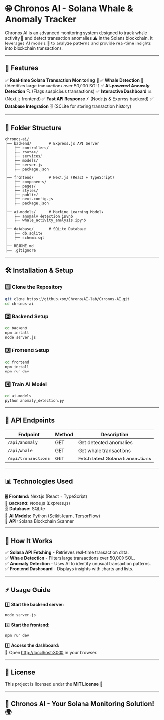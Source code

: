 # 🌐 Chronos AI - Solana Whale & Anomaly Tracker

Chronos AI is an advanced monitoring system designed to track whale activity 🐋 and detect transaction anomalies ⚠️ in the Solana blockchain. It leverages AI models 🤖 to analyze patterns and provide real-time insights into blockchain transactions.

---

## 🚀 Features

✅ **Real-time Solana Transaction Monitoring** 📡
✅ **Whale Detection** 🐳 (Identifies large transactions over 50,000 SOL)
✅ **AI-powered Anomaly Detection** 🔍 (Flags suspicious transactions)
✅ **Interactive Dashboard** 📊 (Next.js frontend)
✅ **Fast API Response** ⚡ (Node.js & Express backend)
✅ **Database Integration** 🗄️ (SQLite for storing transaction history)

---

## 📂 Folder Structure

```
chronos-ai/
│── backend/        # Express.js API Server
│   ├── controllers/
│   ├── routes/
│   ├── services/
│   ├── models/
│   ├── server.js
│   ├── package.json
│
│── frontend/       # Next.js (React + TypeScript)
│   ├── components/
│   ├── pages/
│   ├── styles/
│   ├── public/
│   ├── next.config.js
│   ├── package.json
│
│── ai-models/      # Machine Learning Models
│   ├── anomaly_detection.ipynb
│   ├── whale_activity_analysis.ipynb
│
│── database/       # SQLite Database
│   ├── db.sqlite
│   ├── schema.sql
│
│── README.md
│── .gitignore
```

---

## 🛠 Installation & Setup

### 1️⃣ Clone the Repository
```sh
git clone https://github.com/ChronosAI-lab/Chronos-AI.git
cd chronos-ai
```

### 2️⃣ Backend Setup
```sh
cd backend
npm install
node server.js
```

### 3️⃣ Frontend Setup
```sh
cd frontend
npm install
npm run dev
```

### 4️⃣ Train AI Model
```sh
cd ai-models
python anomaly_detection.py
```

---

## 🔗 API Endpoints

| Endpoint            | Method | Description                      |
|---------------------|--------|----------------------------------|
| `/api/anomaly`      | GET    | Get detected anomalies          |
| `/api/whale`       | GET    | Get whale transactions          |
| `/api/transactions` | GET    | Fetch latest Solana transactions |

---

## 📊 Technologies Used

🖥 **Frontend:** Next.js (React + TypeScript)  
🚀 **Backend:** Node.js (Express.js)  
🗄 **Database:** SQLite  
🤖 **AI Models:** Python (Scikit-learn, TensorFlow)  
🔗 **API:** Solana Blockchain Scanner  

---

## 📌 How It Works

✅ **Solana API Fetching** - Retrieves real-time transaction data.  
✅ **Whale Detection** - Filters large transactions over 50,000 SOL.  
✅ **Anomaly Detection** - Uses AI to identify unusual transaction patterns.  
✅ **Frontend Dashboard** - Displays insights with charts and lists.  

---

## ⚡ Usage Guide

1️⃣ **Start the backend server:**  
```sh
node server.js
```

2️⃣ **Start the frontend:**  
```sh
npm run dev
```

3️⃣ **Access the dashboard:**  
🔗 Open [http://localhost:3000](http://localhost:3000) in your browser.

---

## 📜 License

This project is licensed under the **MIT License** 📄

---

## 🚀 Chronos AI - Your Solana Monitoring Solution! 🌍

